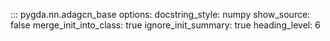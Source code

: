 ::: pygda.nn.adagcn_base
    options:
      docstring_style: numpy
      show_source: false
      merge_init_into_class: true
      ignore_init_summary: true
      heading_level: 6